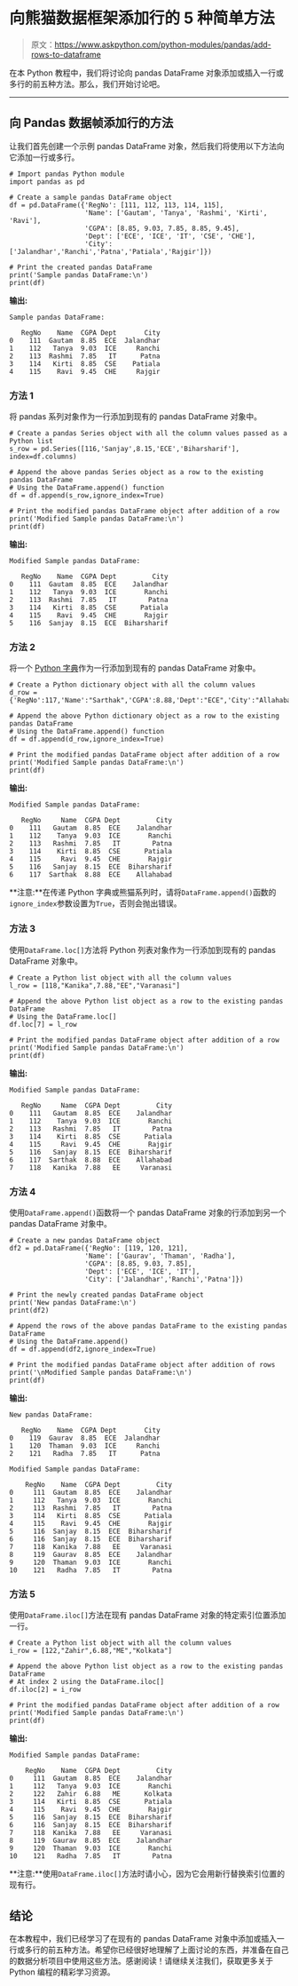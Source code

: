 # 向熊猫数据框架添加行的 5 种简单方法

> 原文：<https://www.askpython.com/python-modules/pandas/add-rows-to-dataframe>

在本 Python 教程中，我们将讨论向 pandas DataFrame 对象添加或插入一行或多行的前五种方法。那么，我们开始讨论吧。

* * *

## 向 Pandas 数据帧添加行的方法

让我们首先创建一个示例 pandas DataFrame 对象，然后我们将使用以下方法向它添加一行或多行。

```
# Import pandas Python module
import pandas as pd

# Create a sample pandas DataFrame object
df = pd.DataFrame({'RegNo': [111, 112, 113, 114, 115],
                   'Name': ['Gautam', 'Tanya', 'Rashmi', 'Kirti', 'Ravi'],
                   'CGPA': [8.85, 9.03, 7.85, 8.85, 9.45],
                   'Dept': ['ECE', 'ICE', 'IT', 'CSE', 'CHE'],
                   'City': ['Jalandhar','Ranchi','Patna','Patiala','Rajgir']})

# Print the created pandas DataFrame
print('Sample pandas DataFrame:\n')
print(df)

```

**输出:**

```
Sample pandas DataFrame:

   RegNo    Name  CGPA Dept       City
0    111  Gautam  8.85  ECE  Jalandhar
1    112   Tanya  9.03  ICE     Ranchi
2    113  Rashmi  7.85   IT      Patna
3    114   Kirti  8.85  CSE    Patiala
4    115    Ravi  9.45  CHE     Rajgir

```

### 方法 1

将 pandas 系列对象作为一行添加到现有的 pandas DataFrame 对象中。

```
# Create a pandas Series object with all the column values passed as a Python list
s_row = pd.Series([116,'Sanjay',8.15,'ECE','Biharsharif'], index=df.columns)

# Append the above pandas Series object as a row to the existing pandas DataFrame
# Using the DataFrame.append() function
df = df.append(s_row,ignore_index=True)

# Print the modified pandas DataFrame object after addition of a row
print('Modified Sample pandas DataFrame:\n')
print(df)

```

**输出:**

```
Modified Sample pandas DataFrame:

   RegNo    Name  CGPA Dept         City
0    111  Gautam  8.85  ECE    Jalandhar
1    112   Tanya  9.03  ICE       Ranchi
2    113  Rashmi  7.85   IT        Patna
3    114   Kirti  8.85  CSE      Patiala
4    115    Ravi  9.45  CHE       Rajgir
5    116  Sanjay  8.15  ECE  Biharsharif

```

### 方法 2

将一个 [Python 字典](https://www.askpython.com/python/dictionary/python-dictionary-comprehension)作为一行添加到现有的 pandas DataFrame 对象中。

```
# Create a Python dictionary object with all the column values
d_row = {'RegNo':117,'Name':"Sarthak",'CGPA':8.88,'Dept':"ECE",'City':"Allahabad"}

# Append the above Python dictionary object as a row to the existing pandas DataFrame
# Using the DataFrame.append() function
df = df.append(d_row,ignore_index=True)

# Print the modified pandas DataFrame object after addition of a row
print('Modified Sample pandas DataFrame:\n')
print(df)

```

**输出:**

```
Modified Sample pandas DataFrame:

   RegNo     Name  CGPA Dept         City
0    111   Gautam  8.85  ECE    Jalandhar
1    112    Tanya  9.03  ICE       Ranchi
2    113   Rashmi  7.85   IT        Patna
3    114    Kirti  8.85  CSE      Patiala
4    115     Ravi  9.45  CHE       Rajgir
5    116   Sanjay  8.15  ECE  Biharsharif
6    117  Sarthak  8.88  ECE    Allahabad

```

**注意:**在传递 Python 字典或熊猫系列时，请将`DataFrame.append()`函数的`ignore_index`参数设置为`True`，否则会抛出错误。

### 方法 3

使用`DataFrame.loc[]`方法将 Python 列表对象作为一行添加到现有的 pandas DataFrame 对象中。

```
# Create a Python list object with all the column values
l_row = [118,"Kanika",7.88,"EE","Varanasi"]

# Append the above Python list object as a row to the existing pandas DataFrame
# Using the DataFrame.loc[]
df.loc[7] = l_row

# Print the modified pandas DataFrame object after addition of a row
print('Modified Sample pandas DataFrame:\n')
print(df)

```

**输出:**

```
Modified Sample pandas DataFrame:

   RegNo     Name  CGPA Dept         City
0    111   Gautam  8.85  ECE    Jalandhar
1    112    Tanya  9.03  ICE       Ranchi
2    113   Rashmi  7.85   IT        Patna
3    114    Kirti  8.85  CSE      Patiala
4    115     Ravi  9.45  CHE       Rajgir
5    116   Sanjay  8.15  ECE  Biharsharif
6    117  Sarthak  8.88  ECE    Allahabad
7    118   Kanika  7.88   EE     Varanasi

```

### 方法 4

使用`DataFrame.append()`函数将一个 pandas DataFrame 对象的行添加到另一个 pandas DataFrame 对象中。

```
# Create a new pandas DataFrame object
df2 = pd.DataFrame({'RegNo': [119, 120, 121],
                   'Name': ['Gaurav', 'Thaman', 'Radha'],
                   'CGPA': [8.85, 9.03, 7.85],
                   'Dept': ['ECE', 'ICE', 'IT'],
                   'City': ['Jalandhar','Ranchi','Patna']})

# Print the newly created pandas DataFrame object
print('New pandas DataFrame:\n')
print(df2)

# Append the rows of the above pandas DataFrame to the existing pandas DataFrame
# Using the DataFrame.append()
df = df.append(df2,ignore_index=True)

# Print the modified pandas DataFrame object after addition of rows
print('\nModified Sample pandas DataFrame:\n')
print(df)

```

**输出:**

```
New pandas DataFrame:

   RegNo    Name  CGPA Dept       City
0    119  Gaurav  8.85  ECE  Jalandhar
1    120  Thaman  9.03  ICE     Ranchi
2    121   Radha  7.85   IT      Patna

Modified Sample pandas DataFrame:

    RegNo    Name  CGPA Dept         City
0     111  Gautam  8.85  ECE    Jalandhar
1     112   Tanya  9.03  ICE       Ranchi
2     113  Rashmi  7.85   IT        Patna
3     114   Kirti  8.85  CSE      Patiala
4     115    Ravi  9.45  CHE       Rajgir
5     116  Sanjay  8.15  ECE  Biharsharif
6     116  Sanjay  8.15  ECE  Biharsharif
7     118  Kanika  7.88   EE     Varanasi
8     119  Gaurav  8.85  ECE    Jalandhar
9     120  Thaman  9.03  ICE       Ranchi
10    121   Radha  7.85   IT        Patna

```

### 方法 5

使用`DataFrame.iloc[]`方法在现有 pandas DataFrame 对象的特定索引位置添加一行。

```
# Create a Python list object with all the column values
i_row = [122,"Zahir",6.88,"ME","Kolkata"]

# Append the above Python list object as a row to the existing pandas DataFrame
# At index 2 using the DataFrame.iloc[]
df.iloc[2] = i_row

# Print the modified pandas DataFrame object after addition of a row
print('Modified Sample pandas DataFrame:\n')
print(df)

```

**输出:**

```
Modified Sample pandas DataFrame:

    RegNo    Name  CGPA Dept         City
0     111  Gautam  8.85  ECE    Jalandhar
1     112   Tanya  9.03  ICE       Ranchi
2     122   Zahir  6.88   ME      Kolkata
3     114   Kirti  8.85  CSE      Patiala
4     115    Ravi  9.45  CHE       Rajgir
5     116  Sanjay  8.15  ECE  Biharsharif
6     116  Sanjay  8.15  ECE  Biharsharif
7     118  Kanika  7.88   EE     Varanasi
8     119  Gaurav  8.85  ECE    Jalandhar
9     120  Thaman  9.03  ICE       Ranchi
10    121   Radha  7.85   IT        Patna

```

**注意:**使用`DataFrame.iloc[]`方法时请小心，因为它会用新行替换索引位置的现有行。

## 结论

在本教程中，我们已经学习了在现有的 pandas DataFrame 对象中添加或插入一行或多行的前五种方法。希望你已经很好地理解了上面讨论的东西，并准备在自己的数据分析项目中使用这些方法。感谢阅读！请继续关注我们，获取更多关于 Python 编程的精彩学习资源。